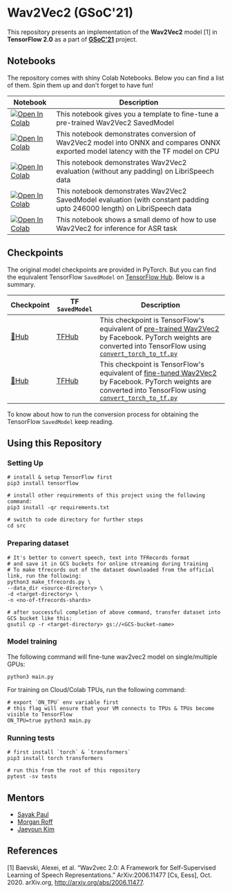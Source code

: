 # Wav2Vec2 (GSoC'21)

This repository presents an implementation of the **Wav2Vec2** model [1] in **TensorFlow 2.0** as a part of [**GSoC'21**](https://summerofcode.withgoogle.com/) project.

## Notebooks

The repository comes with shiny Colab Notebooks. Below you can find a list of them. Spin them up and don't forget to have fun!

| Notebook | Description |
|------------|-------------|
| <a href="https://colab.research.google.com/github/vasudevgupta7/gsoc-wav2vec2/blob/main/notebooks/wav2vec2_saved_model_finetuning.ipynb" target="_parent"><img src="https://colab.research.google.com/assets/colab-badge.svg" alt="Open In Colab"/></a> | This notebook gives you a template to fine-tune a pre-trained Wav2Vec2 SavedModel |
| <a href="https://colab.research.google.com/github/vasudevgupta7/gsoc-wav2vec2/blob/main/notebooks/wav2vec2_onnx.ipynb" target="_parent"><img src="https://colab.research.google.com/assets/colab-badge.svg" alt="Open In Colab"/></a> | This notebook demonstrates conversion of Wav2Vec2 model into ONNX and compares ONNX exported model latency with the TF model on CPU |
| <a href="https://colab.research.google.com/github/vasudevgupta7/gsoc-wav2vec2/blob/main/notebooks/librispeech_evaluation.ipynb" target="_parent"><img src="https://colab.research.google.com/assets/colab-badge.svg" alt="Open In Colab"/></a> | This notebook demonstrates Wav2Vec2 evaluation (without any padding) on LibriSpeech data |
| <a href="https://colab.research.google.com/github/vasudevgupta7/gsoc-wav2vec2/blob/main/notebooks/librispeech_saved_model_evaluation.ipynb" target="_parent"><img src="https://colab.research.google.com/assets/colab-badge.svg" alt="Open In Colab"/></a> | This notebook demonstrates Wav2Vec2 SavedModel evaluation (with constant padding upto 246000 length) on LibriSpeech data |
| <a href="https://colab.research.google.com/github/vasudevgupta7/gsoc-wav2vec2/blob/main/notebooks/wav2vec2-inference.ipynb" target="_parent"><img src="https://colab.research.google.com/assets/colab-badge.svg" alt="Open In Colab"/></a> | This notebook shows a small demo of how to use Wav2Vec2 for inference for ASR task |

## Checkpoints

The original model checkpoints are provided in PyTorch. But you can find the equivalent TensorFlow `SavedModel` on [TensorFlow Hub](https://tfhub.dev/vasudevgupta7/wav2vec2/1). Below is a summary.

| Checkpoint | TF `SavedModel` | Description |
|------------|-------------|-------------|
| [🤗Hub](https://hf.co/vasudevgupta/gsoc-wav2vec2) | [TFHub](https://tfhub.dev/vasudevgupta7/wav2vec2/1) | This checkpoint is TensorFlow's equivalent of [pre-trained Wav2Vec2](facebook/wav2vec2-base) by Facebook. PyTorch weights are converted into TensorFlow using [`convert_torch_to_tf.py`](src/convert_torch_to_tf.py) |
| [🤗Hub](https://hf.co/vasudevgupta/gsoc-wav2vec2-960h) | [TFHub](https://tfhub.dev/vasudevgupta7/wav2vec2-960h/1) | This checkpoint is TensorFlow's equivalent of [fine-tuned Wav2Vec2](facebook/wav2vec2-base-960h) by Facebook. PyTorch weights are converted into TensorFlow using [`convert_torch_to_tf.py`](src/convert_torch_to_tf.py) |

To know about how to run the conversion process for obtaining the TensorFlow `SavedModel` keep reading. 

## Using this Repository

### Setting Up

```shell
# install & setup TensorFlow first
pip3 install tensorflow

# install other requirements of this project using the following command:
pip3 install -qr requirements.txt

# switch to code directory for further steps
cd src
```

### Preparing dataset

```shell
# It's better to convert speech, text into TFRecords format
# and save it in GCS buckets for online streaming during training
# To make tfrecords out of the dataset downloaded from the official link, run the following:
python3 make_tfrecords.py \
--data_dir <source-directory> \
-d <target-directory> \
-n <no-of-tfrecords-shards>

# after successful completion of above command, transfer dataset into GCS bucket like this:
gsutil cp -r <target-directory> gs://<GCS-bucket-name>
```

### Model training

The following command will fine-tune wav2vec2 model on single/multiple GPUs:

```shell
python3 main.py
```

For training on Cloud/Colab TPUs, run the following command:

```shell
# export `ON_TPU` env variable first
# this flag will ensure that your VM connects to TPUs & TPUs become visible to TensorFlow
ON_TPU=true python3 main.py
```

### Running tests

```shell
# first install `torch` & `transformers`
pip3 install torch transformers

# run this from the root of this repository
pytest -sv tests
```

## Mentors

* [Sayak Paul](https://github.com/sayakpaul)
* [Morgan Roff](https://github.com/MorganR)
* [Jaeyoun Kim](https://github.com/jaeyounkim)

## References

[1] Baevski, Alexei, et al. “Wav2vec 2.0: A Framework for Self-Supervised Learning of Speech Representations.” ArXiv:2006.11477 [Cs, Eess], Oct. 2020. arXiv.org, http://arxiv.org/abs/2006.11477.
